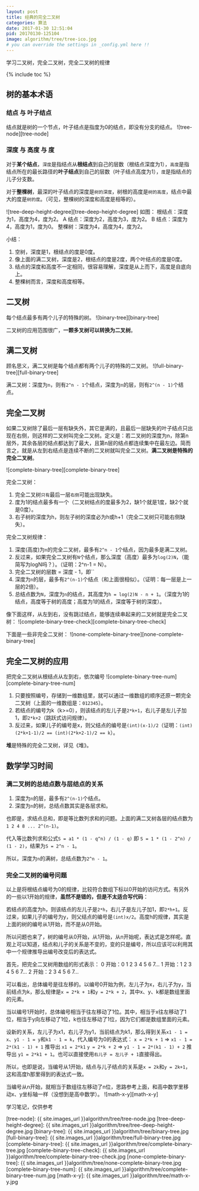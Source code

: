 ```yaml
---
layout: post
title: 经典的完全二叉树
categories: 算法
date: 2017-01-30 12:51:04
pid: 20170130-125104
image: algorithm/tree/tree-ico.jpg
# you can override the settings in _config.yml here !!
---
```

学习二叉树，完全二叉树，完全二叉树的规律

{% include toc %}
## 树的基本术语

### 结点 与 叶子结点
结点就是树的一个节点，叶子结点是指度为0的结点，即没有分支的结点。
![tree-node][tree-node]

### 深度 与 高度 与 度
对于**某个结点**，`深度`是指结点从**根结点**到自己的层数（根结点深度为1），`高度`是指结点所在的最长路径的**叶子结点**到自己的层数（叶子结点高度为1），`度`是指结点的儿子分支数。

对于**整棵树**，最深的叶子结点的深度是`树的深度`，树根的高度是`树的高度`，结点中最大的度是`树的度`。（可见，整棵树的深度和高度是相等的）。

![tree-deep-height-degree][tree-deep-height-degree]
如图：
根结点：深度为1，高度为4，度为2。
A 结点：深度为2，高度为3，度为2。
B 结点：深度为4，高度为1，度为0。
整棵树：深度为4，高度为4，度为2。

小结：
1. 空树，深度是1，根结点的度是0度。
2. 像上面的满二叉树，深度是2，根结点的度是2度，两个叶结点的度是0度。
3. 结点的深度和高度不一定相同，很容易理解，深度是从上而下，高度是自底向上。
4. 整棵树而言，深度和高度相等。

## 二叉树
每个结点最多有两个儿子的特殊的树。
![binary-tree][binary-tree]

二叉树的应用范围很广，**一颗多叉树可以转换为二叉树**。

## 满二叉树
顾名思义，满二叉树是每个结点都有两个儿子的特殊的二叉树。
![full-binary-tree][full-binary-tree]

满二叉树：深度为`n`，则有`2^n - 1`个结点，深度为`n`的层，则有`2^(n - 1)`个结点。

## 完全二叉树
如果二叉树除了最后一层有缺失外，其它是满的，且最后一层缺失的叶子结点只出现在右侧，则这样的二叉树叫完全二叉树。定义是：若二叉树的深度为n，除第n层外，其余各层的结点都达到了最大，且第n层的结点都连续集中在最左边。简而言之，就是从左到右结点是连续不断的二叉树就叫完全二叉树。**满二叉树是特殊的完全二叉树**。

![complete-binary-tree][complete-binary-tree]

完全二叉树：
1. 完全二叉树`只有`最后一层`右侧`可能出现缺失。
2. 度为1的结点最多有一个（二叉树结点的度最多为2，缺1个就是1度，缺2个就是0度）。
3. 右子树的深度为h，则左子树的深度必为h或h+1（完全二叉树只可能右侧缺失）。

完全二叉树规律：
1. 深度(高度)为`n`的完全二叉树，最多有`2^n - 1`个结点，因为最多是满二叉树。
2. 反过来，如果完全二叉树有`N`个结点，那么深度（高度）最多为`log(2)N`，（能简写为logN吗？）。（证明：2^n-1 = N）。
3. 完全二叉树的层数 = 深度 - 1，即``
3. 深度为`n`的层，最多有`2^(n-1)`个结点（和上面很相似）。（证明：每一层是上一层的2倍）。
4. 总结点数为`N`，深度为`n`的结点，其高度为`h = log(2)N - n + 1`。（深度为1的结点，高度等于树的高度；高度为1的结点，深度等于树的深度）。

像下面这样，从左到右，没有跳过结点，能够连续串起来的二叉树就是完全二叉树：
![complete-binary-tree-check][complete-binary-tree-check]

下面是一些非完全二叉树：
![none-complete-binary-tree][none-complete-binary-tree]

## 完全二叉树的应用
把完全二叉树从根结点从左到右，依次编号
![complete-binary-tree-num][complete-binary-tree-num]

1. 只要按照编号，存储到一维数组里，就可以通过一维数组的顺序还原一颗完全二叉树（上面的一维数组是：`012345`）。
2. 若结点的编号为k（k>=0），则该结点的左儿子是`2*k+1`，右儿子是左儿子加1，即`2*k+2`（跳跃式访问规律）。
3. 反过来，如果儿子的编号是x，则父结点的编号是`(int)(x-1)/2`（证明：`(int)(2*k+1-1)/2 == (int)(2*k+2-1)/2 == k`）。

**堆**是特殊的完全二叉树，详见《堆》。

## 数学学习时间

### 满二叉树的总结点数与层结点的关系

1. 深度为`n`的层，最多有`2^(n-1)`个结点。
2. 深度为`n`的树，总结点数其实是各层求和。

也即是，求结点总和，即是等比数列求和的问题。上面的满二叉树各层的结点数为`1 2 4 8 ... 2^(n-1)`。

代入等比数列求和公式`S = a1 * (1 - q^n) / (1 - q)` 即 `S = 1 * (1 - 2^n) / (1 - 2)`，结果为`S = 2^n - 1`。

所以，深度为`n`的满树，总结点数为`2^n - 1`。

### 完全二叉树的编号问题
以上是将根结点编号为0的规律，比较符合数组下标以0开始的访问方式。有另外的一些以1开始的规律，**虽然不是错的，但是不太适合写代码**：

若结点的高度为h，则该结点的左儿子是`2*h`，右儿子是左儿子加1，即`2*h+1`。反过来，如果儿子的编号为y，则父结点的编号是`(int)x/2`。高度h的规律，其实是上面的树的编号从1开始，而不是从0开始。

所以问题也来了，树的编号从0开始，从1开始，从n开始呢，表达式是怎样呢。直观上可以知道，结点和儿子的关系是不变的，变的只是编号，所以应该可以利用其中一个规律推导出编号改变后的表达式。

首先，把完全二叉树用数组的形式表示：
0 开始：0 1 2 3 4 5 6 7...
1 开始：1 2 3 4 5 6 7...
2 开始：2 3 4 5 6 7...

可以看出，总体编号是往左移的。以编号0开始为例，左儿子为x，右儿子为y，当前结点为k，那么规律是`x = 2*k + 1`和`y = 2*k + 2`，其中x、y、k都是数组里面的元素。

当以编号1开始时，总体编号相当于往左移动了1位。其中，相当于x往左移动了1位，相当于y向左移动了1位，k也往左移动了1位，因为它们都是数组里面的元素。

设新的关系，左儿子为x1，右儿子为y1，当前结点为k1，那么得到关系`x1 - 1 = x`、`y1 - 1 = y`和`k1 - 1 = k`，代入编号为0的表达式：
`x = 2*k + 1` => `x1 - 1 = 2*(k1 - 1) + 1` 推导出 `x1 = 2*k1`
`y = 2*k + 2` => `y1 - 1 = 2*(k1 - 1) + 2` 推导出 `y1 = 2*k1 + 1`。也可以直接使用`右儿子 = 左儿子 + 1`直接得出。

所以，也即是说，当编号从1开始，结点与儿子结点的关系是`x = 2k`和`y = 2k+1`，这和高度h那里得到的表达式一致。

当编号从n开始，就相当于数组往左移动了n位，思路参考上面，和高中数学里移动x、y坐标轴一样（没想到是高中数学）。
![math-x-y][math-x-y]

学习笔记，仅供参考

[tree-node]: {{ site.images_url }}algorithm/tree/tree-node.jpg
[tree-deep-height-degree]: {{ site.images_url }}algorithm/tree/tree-deep-height-degree.jpg
[binary-tree]: {{ site.images_url }}algorithm/tree/binary-tree.jpg
[full-binary-tree]: {{ site.images_url }}algorithm/tree/full-binary-tree.jpg
[complete-binary-tree]: {{ site.images_url }}algorithm/tree/complete-binary-tree.jpg
[complete-binary-tree-check]: {{ site.images_url }}algorithm/tree/complete-binary-tree-check.jpg
[none-complete-binary-tree]: {{ site.images_url }}algorithm/tree/none-complete-binary-tree.jpg
[complete-binary-tree-num]: {{ site.images_url }}algorithm/tree/complete-binary-tree-num.jpg
[math-x-y]: {{ site.images_url }}algorithm/tree/math-x-y.jpg
